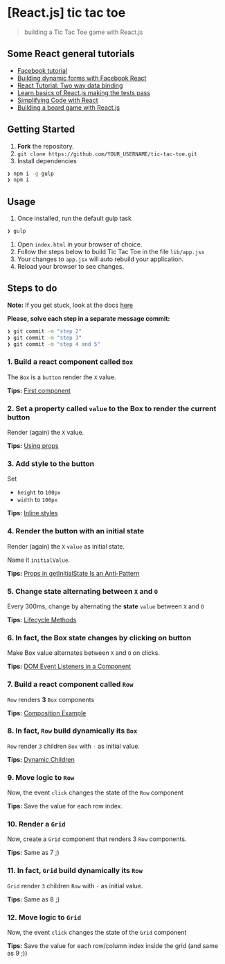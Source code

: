 # [React.js] tic tac toe

> building a Tic Tac Toe game with React.js

## Some React general tutorials

* [Facebook tutorial](https://facebook.github.io/react/docs/tutorial.html)
* [Building dynamic forms with Facebook React](http://www.dustingetz.com/2014/02/18/react-dynamic-forms.html)
* [React Tutorial: Two way data binding](http://voidcanvas.com/react-tutorial-two-way-data-binding/)
* [Learn basics of React.js making the tests pass](https://github.com/arkency/reactjs_koans)
* [Simplifying Code with React](http://www.kevindangoor.com/2014/05/simplifying-code-with-react/)
* [Building a board game with React.js](http://jjt.io/2014/07/30/building-a-board-game-with-react-js/)


## Getting Started

1. **Fork** the repository.
1. `git clone https://github.com/YOUR_USERNAME/tic-tac-toe.git`
1. Install dependencies

```sh
❯ npm i -g gulp
❯ npm i
```

## Usage

1. Once installed, run the default gulp task
```sh
❯ gulp
```
1. Open `index.html` in your browser of choice.
1. Follow the steps below to build Tic Tac Toe in the file `lib/app.jsx`
1. Your changes to `app.jsx` will auto rebuild your application.
1. Reload your browser to see changes.


## Steps to do

**Note:** If you get stuck, look at the docs [here](http://facebook.github.io/react/docs/getting-started.html)

**Please, solve each step in a separate message commit:**

```sh
❯ git commit -m "step 2"
❯ git commit -m "step 3"
❯ git commit -m "step 4 and 5"
```

### 1. Build a react component called `Box`

The `Box` is a `button` render the `X` value.

**Tips:** [First component](https://facebook.github.io/react/docs/tutorial.html#your-first-component)

### 2. Set a **property called** `value` to the Box to render the current button

Render (again) the `X` value.

**Tips:** [Using props](https://facebook.github.io/react/docs/tutorial.html#using-props)

### 3. Add style to the button

Set

* `height` to `100px`
* `width` to `100px`

**Tips:** [Inline styles](https://facebook.github.io/react/tips/inline-styles.html)

### 4. Render the button with an initial state

Render (again) the `X` `value` as initial state.

Name it `initialValue`.

**Tips:** [Props in getInitialState Is an Anti-Pattern](https://facebook.github.io/react/tips/props-in-getInitialState-as-anti-pattern.html)


### 5. Change state alternating between `X` and `O`

Every 300ms, change by alternating the **state** `value` between `X` and `O`

**Tips:** [Lifecycle Methods](https://facebook.github.io/react/docs/component-specs.html#mounting-componentwillmount)

### 6. In fact, the Box state changes by clicking on button

Make Box value alternates between `X` and `O` on clicks.

**Tips:** [DOM Event Listeners in a Component](https://facebook.github.io/react/tips/dom-event-listeners.html)

### 7. Build a react component called `Row`

`Row` renders **3** `Box` components

**Tips:** [Composition Example](https://facebook.github.io/react/docs/multiple-components.html)

### 8. In fact, `Row` build dynamically its `Box`

`Row` render `3` children `Box` with `-` as initial value.

**Tips:** [Dynamic Children](https://facebook.github.io/react/docs/multiple-components.html#dynamic-children)

### 9. Move logic to `Row`

Now, the event `click` changes the state of the `Row` component

**Tips:** Save the value for each row index.

### 10. Render a `Grid`

Now, create a `Grid` component that renders 3 `Row` components.

**Tips:** Same as 7 ;)

### 11. In fact, `Grid` build dynamically its `Row`

`Grid` render `3` children `Row` with `-` as initial value.

**Tips:** Same as 8 ;)

### 12. Move logic to `Grid`

Now, the event `click` changes the state of the `Grid` component

**Tips:** Save the value for each row/column index inside the grid (and same as 9 ;))
